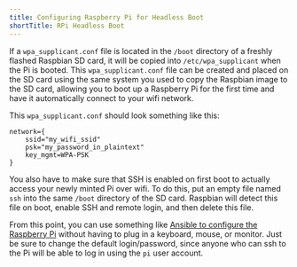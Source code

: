 ```yaml
---
title: Configuring Raspberry Pi for Headless Boot
shortTitle: RPi Headless Boot
---
```


If a `wpa_supplicant.conf` file is located in the `/boot` directory of a freshly
flashed Raspbian SD card, it will be copied into `/etc/wpa_supplicant` when the
Pi is booted.  This `wpa_supplicant.conf` file can be created and placed on the
SD card using the same system you used to copy the Raspbian image to the SD
card, allowing you to boot up a Raspberry Pi for the first time and have it
automatically connect to your wifi network.

This `wpa_supplicant.conf` should look something like this:

    network={
        ssid="my_wifi_ssid"
        psk="my_password_in_plaintext"
        key_mgmt=WPA-PSK
    }

You also have to make sure that SSH is enabled on first boot to actually access
your newly minted Pi over wifi.  To do this, put an empty file named `ssh` into
the same `/boot` directory of the SD card.  Raspbian will detect this file on
boot, enable SSH and remote login, and then delete this file.

From this point, you can use something like [Ansible to configure the Raspberry
Pi][ansible-config] without having to plug in a keyboard, mouse, or monitor.
Just be sure to change the default login/password, since anyone who can ssh to
the Pi will be able to log in using the `pi` user account.

[ansible-config]: https://github.com/glennklockwood/rpi-ansible
